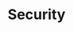 ---
weight: 1500
title: "Security"
description: "Temukan script Security yang kamu butuhkan."
icon: "guard"
draft: false
toc: true
---